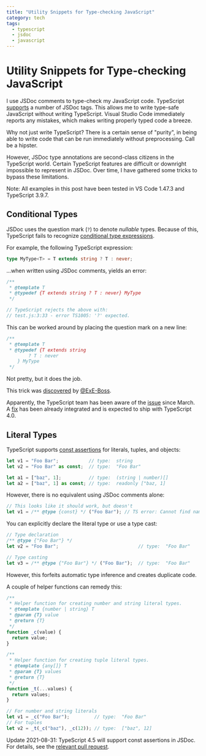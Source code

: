```yaml
---
title: "Utility Snippets for Type-checking JavaScript"
category: tech
tags:
  - typescript
  - jsdoc
  - javascript
---
```


# Utility Snippets for Type-checking JavaScript

I use JSDoc comments to type-check my JavaScript code. TypeScript [supports](https://www.typescriptlang.org/docs/handbook/jsdoc-supported-types.html) a number of JSDoc tags. This allows me to write type-safe JavaScript without writing TypeScript. Visual Studio Code immediately reports any mistakes, which makes writing properly typed code a breeze.

Why not just write TypeScript? There is a certain sense of "purity", in being able to write code that can be run immediately without preprocessing. Call be a hipster.

However, JSDoc type annotations are second-class citizens in the TypeScript world. Certain TypeScript features are difficult or downright impossible to represent in JSDoc. Over time, I have gathered some tricks to bypass these limitations.

Note: All examples in this post have been tested in VS Code 1.47.3 and TypeScript 3.9.7.

## Conditional Types

JSDoc uses the question mark (`?`) to denote _nullable_ types. Because of this, TypeScript fails to recognize [conditional type expressions](https://www.typescriptlang.org/docs/handbook/advanced-types.html#conditional-types).

For example, the following TypeScript expression:

```ts
type MyType<T> = T extends string ? T : never;
```

...when written using JSDoc comments, yields an error:

```js
/**
 * @template T
 * @typedef {T extends string ? T : never} MyType
 */

// TypeScript rejects the above with:
// test.js:3:33 - error TS1005: '?' expected.
```

This can be worked around by placing the question mark on a new line:

```js
/**
 * @template T
 * @typedef {T extends string
        ? T : never
    } MyType
 */
```

Not pretty, but it does the job.

This trick was [discovered](https://github.com/microsoft/TypeScript/issues/27424#issuecomment-664547549) by [@ExE-Boss](https://github.com/ExE-Boss).

Apparently, the TypeScript team has been aware of the [issue](https://github.com/microsoft/TypeScript/issues/37166) since March. A [fix](https://github.com/microsoft/TypeScript/pull/39123) has been already integrated and is expected to ship with TypeScript 4.0.

## Literal Types

TypeScript supports [const assertions](https://www.typescriptlang.org/docs/handbook/release-notes/typescript-3-4.html#const-assertions) for literals, tuples, and objects:

<!-- prettier-ignore -->
```ts
let v1 = "Foo Bar";           // type:  string
let v2 = "Foo Bar" as const;  // type:  "Foo Bar"

let a1 = ["baz", 1];          // type:  (string | number)[]
let a2 = ["baz", 1] as const; // type:  readonly ["baz, 1]
```

However, there is no equivalent using JSDoc comments alone:

```js
// This looks like it should work, but doesn't
let v1 = /** @type {const} */ ("Foo Bar"); // TS error: Cannot find name 'const'.
```

You can explicitly declare the literal type or use a type cast:

<!-- prettier-ignore -->
```ts
// Type declaration
/** @type {"Foo Bar"} */
let v2 = "Foo Bar";                             // type:  "Foo Bar"

// Type casting
let v3 = /** @type {"Foo Bar"} */ ("Foo Bar");  // type:  "Foo Bar"
```

However, this forfeits automatic type inference and creates duplicate code.

A couple of helper functions can remedy this:

<!-- prettier-ignore -->
```js
/**
 * Helper function for creating number and string literal types.
 * @template {number | string} T
 * @param {T} value
 * @return {T}
 */
function _c(value) {
  return value;
}

/**
 * Helper function for creating tuple literal types.
 * @template {any[]} T
 * @param {T} values
 * @return {T}
 */
function _t(...values) {
  return values;
}

// For number and string literals
let v1 = _c("Foo Bar");         // type:  "Foo Bar"
// For tuples
let v2 = _t(_c("baz"), _c(12)); // type:  ["baz", 12]
```

Update 2021-08-31: TypeScript 4.5 will support const assertions in JSDoc. For details, see the [relevant pull request](https://github.com/microsoft/TypeScript/pull/45464).
